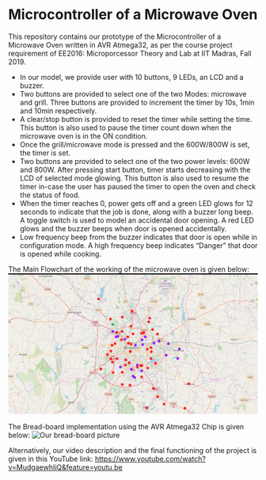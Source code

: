 # Microcontroller of a Microwave Oven
This repository contains our prototype of the Microcontroller of a Microwave Oven written in AVR Atmega32, as per the course project requirement of EE2016: Microporcessor Theory and Lab at IIT Madras, Fall 2019.

<ul>
<li> In our model, we provide user with 10 buttons, 9 LEDs, an LCD and a buzzer. </li>
<li> Two buttons are provided to select one of the two Modes: microwave and grill. Three buttons are provided to increment the timer by 10s, 1min and 10min respectively.</li> 
<li> A clear/stop button is provided to reset the timer while setting the time. This button is also used to pause the timer count down when the microwave oven is in the ON condition. </li>
<li> Once the grill/microwave mode is pressed and the 600W/800W is set, the timer is set. </li>
<li> Two buttons are provided to select one of the two power levels: 600W and 800W. After pressing start button, timer starts decreasing with the LCD of selected mode glowing. This button is also used to resume the timer in-case the user has paused the timer to open the oven and check the status of food. </li>
<li> When the timer reaches 0, power gets off and a green LED glows for 12 seconds to indicate that the job is done, along with a buzzer long beep. A toggle switch is used to model an accidental door opening. A red LED glows and the buzzer beeps when door is opened accidentally. </li>
<li> Low frequency beep from the buzzer indicates that door is open while in configuration mode. A high frequency beep indicates “Danger” that door is opened while cooking.</li>
</ul>

The Main Flowchart of the working of the microwave oven is given below: 
![Main Flowchart](https://github.com/Siddharth1101/Battle-Of-Neighbourhoods/blob/master/Clusters_zoomed.png "Title")

The Bread-board implementation using the AVR Atmega32 Chip is given below:
![Our bread-board picture](https://github.com/Siddharth1101/Microprocessor-theory-and-lab/blob/master/Microwave_oven_Project/Oven_Board.jpg "Title")

Alternatively, our video description and the final functioning of the project is given in this YouTube link: https://www.youtube.com/watch?v=MudgaewhIiQ&feature=youtu.be
